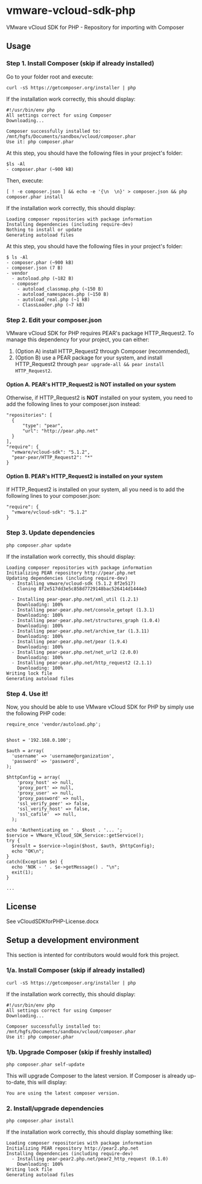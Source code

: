 vmware-vcloud-sdk-php
=====================

VMware vCloud SDK for PHP - Repository for importing with Composer



Usage
-----

### Step 1. Install Composer (skip if already installed) ###

Go to your folder root and execute:

    curl -sS https://getcomposer.org/installer | php

If the installation work correctly, this should display:

    #!/usr/bin/env php
    All settings correct for using Composer
    Downloading...

    Composer successfully installed to: /mnt/hgfs/Documents/sandbox/vcloud/composer.phar
    Use it: php composer.phar

At this step, you should have the following files in your project's folder:

    $ls -Al
    - composer.phar (~900 kB)

Then, execute:

    [ ! -e composer.json ] && echo -e '{\n  \n}' > composer.json && php composer.phar install

If the installation work correctly, this should display:

    Loading composer repositories with package information
    Installing dependencies (including require-dev)
    Nothing to install or update
    Generating autoload files

At this step, you should have the following files in your project's folder:

    $ ls -Al
    - composer.phar (~900 kB)
    - composer.json (7 B)
    - vendor
      - autoload.php (~182 B)
      - composer
        - autoload_classmap.php (~150 B)
        - autoload_namespaces.php (~150 B)
        - autoload_real.php (~1 kB)
        - ClassLoader.php (~7 kB)


### Step 2. Edit your composer.json ###


VMware vCloud SDK for PHP requires PEAR's package HTTP_Request2. To manage this
dependency for your project, you can either:

1. (Option A) install HTTP_Request2 through Composer (recommended),
2. (Option B) use a PEAR package for your system, and install HTTP_Request2 through `pear
upgrade-all && pear install HTTP_Request2`.


#### Option A. PEAR's HTTP_Request2 is NOT installed on your system ####

Otherwise, if HTTP_Request2 is **NOT** installed on your system, you need to add
the following lines to your composer.json instead:

    "repositories": [
      {
          "type": "pear",
          "url": "http://pear.php.net"
      }
    ],
    "require": {
      "vmware/vcloud-sdk": "5.1.2",
      "pear-pear/HTTP_Request2": "*"
    }


#### Option B. PEAR's HTTP_Request2 is installed on your system ####

If HTTP_Request2 is installed on your system, all you need is to add the
following lines to your composer.json:

    "require": {
      "vmware/vcloud-sdk": "5.1.2"
    }


### Step 3. Update dependencies ###

    php composer.phar update

If the installation work correctly, this should display:

    Loading composer repositories with package information
    Initializing PEAR repository http://pear.php.net
    Updating dependencies (including require-dev)
      - Installing vmware/vcloud-sdk (5.1.2 8f2e517)
        Cloning 8f2e517dd3e5c858d7729148bac526414d1444e3

      - Installing pear-pear.php.net/xml_util (1.2.1)
        Downloading: 100%
      - Installing pear-pear.php.net/console_getopt (1.3.1)
        Downloading: 100%
      - Installing pear-pear.php.net/structures_graph (1.0.4)
        Downloading: 100%
      - Installing pear-pear.php.net/archive_tar (1.3.11)
        Downloading: 100%
      - Installing pear-pear.php.net/pear (1.9.4)
        Downloading: 100%
      - Installing pear-pear.php.net/net_url2 (2.0.0)
        Downloading: 100%
      - Installing pear-pear.php.net/http_request2 (2.1.1)
        Downloading: 100%
    Writing lock file
    Generating autoload files



### Step 4. Use it! ###

Now, you should be able to use VMware vCloud SDK for PHP by simply use the
following PHP code:

    require_once 'vendor/autoload.php';


    $host = '192.168.0.100';

    $auth = array(
      'username' => 'username@organization',
      'password' => 'password',
    );

    $httpConfig = array(
        'proxy_host' => null,
        'proxy_port' => null,
        'proxy_user' => null,
        'proxy_password' => null,
        'ssl_verify_peer' => false,
        'ssl_verify_host' => false,
        'ssl_cafile'  => null,
      );

    echo 'Authenticating on ' . $host . '... ';
    $service = VMware_VCloud_SDK_Service::getService();
    try {
      $result = $service->login($host, $auth, $httpConfig);
      echo "OK\n";
    }
    catch(Exception $e) {
      echo 'NOK - ' . $e->getMessage() . "\n";
      exit(1);
    }

    ...



License
-------

See vCloudSDKforPHP-License.docx



Setup a development environment
-------------------------------

This section is intented for contributors would would fork this project.


### 1/a. Install Composer (skip if already installed) ###

    curl -sS https://getcomposer.org/installer | php

If the installation work correctly, this should display:

    #!/usr/bin/env php
    All settings correct for using Composer
    Downloading...

    Composer successfully installed to: /mnt/hgfs/Documents/sandbox/vcloud/composer.phar
    Use it: php composer.phar


### 1/b. Upgrade Composer (skip if freshly installed) ###

    php composer.phar self-update

This will upgrade Composer to the latest version. If Composer is already
up-to-date, this will display:

    You are using the latest composer version.


### 2. Install/upgrade dependencies ###

    php composer.phar install

If the installation work correctly, this should display something like:

    Loading composer repositories with package information
    Initializing PEAR repository http://pear2.php.net
    Installing dependencies (including require-dev)
      - Installing pear-pear2.php.net/pear2_http_request (0.1.0)
        Downloading: 100%
    Writing lock file
    Generating autoload files
